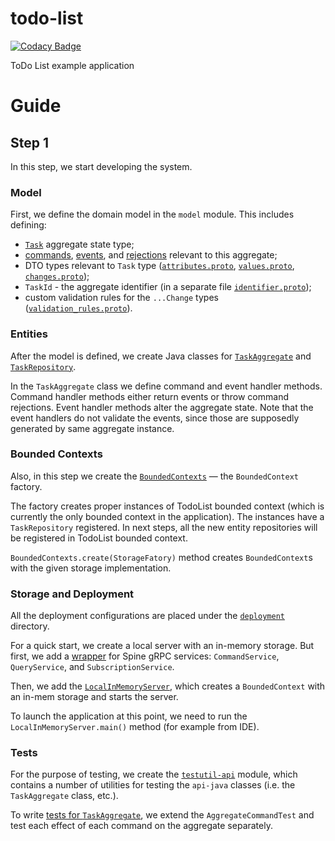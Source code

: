 # todo-list

[![Codacy Badge](https://api.codacy.com/project/badge/Grade/39e3e7d9707f4da58c950c3dbf172cfd)](https://www.codacy.com/app/SpineEventEngine/todo-list?utm_source=github.com&utm_medium=referral&utm_content=SpineEventEngine/todo-list&utm_campaign=badger)

ToDo List example application

# Guide

## Step 1

In this step, we start developing the system.

### Model

First, we define the domain model in the `model` module. This includes defining:
 - [`Task`](./model/src/main/proto/todolist/model.proto) aggregate state type;
 - [commands](./model/src/main/proto/todolist/c/commands.proto), [events](./model/src/main/proto/todolist/c/events.proto), 
  and [rejections](./model/src/main/proto/todolist/c/rejections.proto) relevant to this aggregate;
 - DTO types relevant to `Task` type ([`attributes.proto`](./model/src/main/proto/todolist/attributes.proto),
  [`values.proto`](./model/src/main/proto/todolist/values.proto),
  [`changes.proto`](./model/src/main/proto/todolist/changes.proto));
 - `TaskId` - the aggregate identifier (in a separate file [`identifier.proto`](./model/src/main/proto/todolist/identifiers.proto));
 - custom validation rules for the `...Change` types ([`validation_rules.proto`](./model/src/main/proto/todolist/validation_rules.proto)).
 
### Entities
 
After the model is defined, we create Java classes for [`TaskAggregate`](./api-java/src/main/java/io/spine/examples/todolist/c/aggregate/TaskAggregate.java)
and [`TaskRepository`](./api-java/src/main/java/io/spine/examples/todolist/repository/TaskRepository.java).

In the `TaskAggregate` class we define command and event handler methods.
Command handler methods either return events or throw command rejections.
Event handler methods alter the aggregate state.
Note that the event handlers do not validate the events, since those are supposedly generated by 
same aggregate instance. 

### Bounded Contexts

Also, in this step we create the [`BoundedContexts`](./api-java/src/main/java/io/spine/examples/todolist/context/BoundedContexts.java) —
the `BoundedContext` factory.

The factory creates proper instances of TodoList bounded context (which is currently the only 
bounded context in the application). The instances have a `TaskRepository` registered. In next steps,
all the new entity repositories will be registered in TodoList bounded context.

`BoundedContexts.create(StorageFatory)` method creates `BoundedContext`s with the given storage 
implementation.

### Storage and Deployment

All the deployment configurations are placed under the [`deployment`](./deployment) directory.

For a quick start, we create a local server with an in-memory storage. But first, we add a [wrapper](./server/src/main/java/io/spine/examples/todolist/server/Server.java) 
for Spine gRPC services: `CommandService`, `QueryService`, and `SubscriptionService`.

Then, we add the [`LocalInMemoryServer`](./deployment/local-inmem/src/main/java/io/spine/examples/todolist/server/LocalInMemoryServer.java),
which creates a `BoundedContext` with an in-mem storage and starts the server.

To launch the application at this point, we need to run the `LocalInMemoryServer.main()` method (for
example from IDE).

### Tests

For the purpose of testing, we create the [`testutil-api`](./testutil-api/src/main/java/io/spine/examples/todolist/testdata)
module, which contains a number of utilities for testing the `api-java` classes (i.e. 
the `TaskAggregate` class, etc.).

To write [tests for `TaskAggregate`](./api-java/src/test/java/io/spine/examples/todolist/c/aggregate/definition),
we extend the `AggregateCommandTest` and test each effect of
each command on the aggregate separately.


